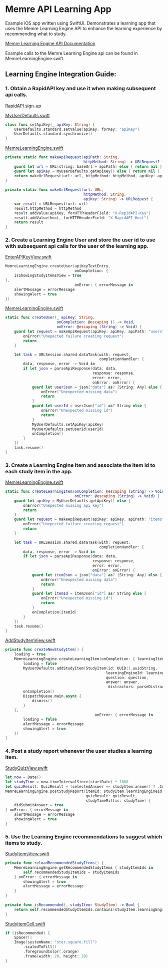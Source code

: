 # Memre API Learning App

Example iOS app written using SwiftUI. Demonstrates a learning app that uses the Memre Learning Engine API to enhance the learning experience by recommending what to study.

[Memre Learning Engine API Documentation](https://rapidapi.com/memre-memre-default/api/learning-engine/)

Example calls to the Memre Learning Engine api can be found in MemreLearningEngine.swift.

## Learning Engine Integration Guide:

### 1. Obtain a RapidAPI key and use it when making subsequent api calls.

[RapidAPI sign-up](https://rapidapi.com/auth/sign-up?referral=/memre-memre-default/api/learning-engine/pricing)

[MyUserDefaults.swift](LearningApp/MyUserDefaults.swift)
```swift
class func setApiKey(_ apiKey: String) {
    UserDefaults.standard.setValue(apiKey, forKey: "apiKey")
    UserDefaults.standard.synchronize()
}
```

[MemreLearningEngine.swift](LearningApp/api/MemreLearningEngine.swift)
```swift
private static func makeApiRequest(apiPath: String,
                                   httpMethod: String) -> URLRequest? {
    guard let url = URL(string: baseUrl + apiPath) else { return nil }
    guard let apiKey = MyUserDefaults.getApiKey() else { return nil }
    return makeUrlRequest(url: url, httpMethod: httpMethod, apiKey: apiKey)
}
    
private static func makeUrlRequest(url: URL,
                                   httpMethod: String,
                                   apiKey: String) -> URLRequest {
    var result = URLRequest(url: url)
    result.httpMethod = httpMethod
    result.addValue(apiKey, forHTTPHeaderField: "X-RapidAPI-Key")
    result.addValue(host, forHTTPHeaderField: "X-RapidAPI-Host")
    return result
}
```

### 2. Create a Learning Engine User and store the user id to use with subsequent api calls for the user of the learning app.

[EnterAPIKeyView.swift](LearningApp/screens/EnterAPIKeyView.swift)
```swift
MemreLearningEngine.createUser(apiKeyTextEntry,
                               onCompletion: {
    isShowingStudyItemsView = true
},
                               onError: { errorMessage in
    alertMessage = errorMessage
    showingAlert = true
})
```

[MemreLearningEngine.swift](LearningApp/api/MemreLearningEngine.swift)
```swift
static func createUser(_ apiKey: String,
                       onCompletion: @escaping () -> Void,
                       onError: @escaping (String) -> Void) {
    guard let request = makeApiRequest(apiKey: apiKey, apiPath: "users", httpMethod: "POST") else {
        onError("Unepected failure creating request")
        return
    }

    let task = URLSession.shared.dataTask(with: request,
                                          completionHandler: {
        data, response, error -> Void in
        if let json = parseApiResponse(data: data,
                                       response: response,
                                       error: error,
                                       onError: onError) {
            guard let userJson = json["data"] as? [String: Any] else {
                onError("Unexpected missing data")
                return
            }
            guard let userId = userJson["id"] as? String else {
                onError("Unexpected missing id")
                return
            }
            MyUserDefaults.setApiKey(apiKey)
            MyUserDefaults.setUserId(userId)
            onCompletion()
        }
    })
    task.resume()
}
```

### 3. Create a Learning Engine Item and associate the item id to each study item in the app.

[MemreLearningEngine.swift](LearningApp/api/MemreLearningEngine.swift)
```swift
static func createLearningItem(onCompletion: @escaping (String) -> Void,
                               onError: @escaping (String) -> Void) {
    guard let apiKey = MyUserDefaults.getApiKey() else {
        onError("Unepected missing api key")
        return
    }
    guard let request = makeApiRequest(apiKey: apiKey, apiPath: "items", httpMethod: "POST") else {
        onError("Unepected failure creating request")
        return
    }

    let task = URLSession.shared.dataTask(with: request,
                                          completionHandler: {
        data, response, error -> Void in
        if let json = parseApiResponse(data: data,
                                       response: response,
                                       error: error,
                                       onError: onError) {
            guard let itemJson = json["data"] as? [String: Any] else {
                onError("Unexpected missing data")
                return
            }
            guard let itemId = itemJson["id"] as? String else {
                onError("Unexpected missing id")
                return
            }
            onCompletion(itemId)
        }
    })
    task.resume()
}
```

[AddStudyItemView.swift](LearningApp/screens/AddStudyItemView.swift)
```swift
private func createNewStudyItem() {
    loading = true
    MemreLearningEngine.createLearningItem(onCompletion: { learningItemId in
        loading = false
        MyUserDefaults.addStudyItem(StudyItem(id: UUID().uuidString,
                                             learningEngineId: learningItemId,
                                             question: question,
                                             answer: answer,
                                              distractors: parseDistractors()))
        onCompletion()
        DispatchQueue.main.async {
            dismiss()
        }
    },
                                        onError: { errorMessage in
        loading = false
        alertMessage = errorMessage
        showingAlert = true
    })
}
```

### 4. Post a study report whenever the user studies a learning item.

[StudyQuizView.swift](LearningApp/screens/StudyQuizView.swift)

```swift
let now = Date()
let studyTime = now.timeIntervalSince(startDate) * 1000
let quizResult: QuizResult = (selectedAnswer == studyItem.answer) ? .Correct : .Incorrect
MemreLearningEngine.postStudyReport(itemId: studyItem.learningEngineId,
                                    quizResult: quizResult,
                                    studyTimeMillis: studyTime) {
    didSubmitAnswer = true
} onError: { errorMessage in
    alertMessage = errorMessage
    showingAlert = true
}
```

### 5. Use the Learning Engine recommendations to suggest which items to study.

[StudyItemsView.swift](LearningApp/screens/StudyItemsView.swift)
```swift
private func reloadRecommendedStudyItems() {
    MemreLearningEngine.getRecommendedStudyItems { studyItemIds in
        self.recommendedStudyItemIds = studyItemIds
    } onError: { errorMessage in
        showingAlert = true
        alertMessage = errorMessage
    }
}
    
private func isRecommended(_ studyItem: StudyItem) -> Bool {
    return self.recommendedStudyItemIds.contains(studyItem.learningEngineId)
}
```

[StudyItemCell.swift](LearningApp/view/StudyItemCell.swift)
```swift
if (isRecommended) {
    Spacer()
    Image(systemName: "star.square.fill")
        .scaledToFill()
        .foregroundColor(.orange)
        .frame(width: 20, height: 20)
}
```